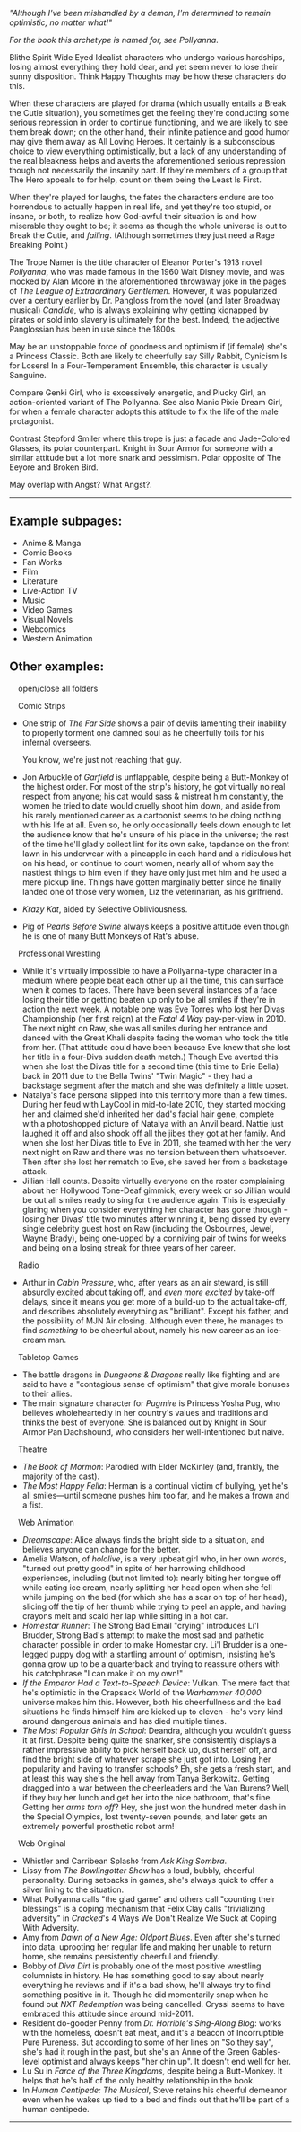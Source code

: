 _"Although I've been mishandled by a demon, I'm determined to remain optimistic, no matter what!"_

_For the book this archetype is named for, see Pollyanna_.

Blithe Spirit Wide Eyed Idealist characters who undergo various hardships, losing almost everything they hold dear, and yet seem never to lose their sunny disposition. Think Happy Thoughts may be how these characters do this.

When these characters are played for drama (which usually entails a Break the Cutie situation), you sometimes get the feeling they're conducting some serious repression in order to continue functioning, and we are likely to see them break down; on the other hand, their infinite patience and good humor may give them away as All Loving Heroes. It certainly is a subconscious choice to view everything optimistically, but a lack of any understanding of the real bleakness helps and averts the aforementioned serious repression though not necessarily the insanity part. If they're members of a group that The Hero appeals to for help, count on them being the Least Is First.

When they're played for laughs, the fates the characters endure are too horrendous to actually happen in real life, and yet they're too stupid, or insane, or both, to realize how God-awful their situation is and how miserable they ought to be; it seems as though the whole universe is out to Break the Cutie, and _failing_. (Although sometimes they just need a Rage Breaking Point.)

The Trope Namer is the title character of Eleanor Porter's 1913 novel _Pollyanna_, who was made famous in the 1960 Walt Disney movie, and was mocked by Alan Moore in the aforementioned throwaway joke in the pages of _The League of Extraordinary Gentlemen_. However, it was popularized over a century earlier by Dr. Pangloss from the novel (and later Broadway musical) _Candide_, who is always explaining why getting kidnapped by pirates or sold into slavery is ultimately for the best. Indeed, the adjective Panglossian has been in use since the 1800s.

May be an unstoppable force of goodness and optimism if (if female) she's a Princess Classic. Both are likely to cheerfully say Silly Rabbit, Cynicism Is for Losers! In a Four-Temperament Ensemble, this character is usually Sanguine.

Compare Genki Girl, who is excessively energetic, and Plucky Girl, an action-oriented variant of The Pollyanna. See also Manic Pixie Dream Girl, for when a female character adopts this attitude to fix the life of the male protagonist.

Contrast Stepford Smiler where this trope is just a facade and Jade-Colored Glasses, its polar counterpart. Knight in Sour Armor for someone with a similar attitude but a lot more snark and pessimism. Polar opposite of The Eeyore and Broken Bird.

May overlap with Angst? What Angst?.

___

## Example subpages:

-   Anime & Manga
-   Comic Books
-   Fan Works
-   Film
-   Literature
-   Live-Action TV
-   Music
-   Video Games
-   Visual Novels
-   Webcomics
-   Western Animation

## Other examples:

    open/close all folders 

    Comic Strips 

-   One strip of _The Far Side_ shows a pair of devils lamenting their inability to properly torment one damned soul as he cheerfully toils for his infernal overseers.
    
    You know, we're just not reaching that guy.
    
-   Jon Arbuckle of _Garfield_ is unflappable, despite being a Butt-Monkey of the highest order. For most of the strip's history, he got virtually no real respect from anyone; his cat would sass & mistreat him constantly, the women he tried to date would cruelly shoot him down, and aside from his rarely mentioned career as a cartoonist seems to be doing nothing with his life at all. Even so, he only occasionally feels down enough to let the audience know that he's unsure of his place in the universe; the rest of the time he'll gladly collect lint for its own sake, tapdance on the front lawn in his underwear with a pineapple in each hand and a ridiculous hat on his head, or continue to court women, nearly all of whom say the nastiest things to him even if they have only just met him and he used a mere pickup line. Things have gotten marginally better since he finally landed one of those very women, Liz the veterinarian, as his girlfriend.
-   _Krazy Kat_, aided by Selective Obliviousness.
-   Pig of _Pearls Before Swine_ always keeps a positive attitude even though he is one of many Butt Monkeys of Rat's abuse.

    Professional Wrestling 

-   While it's virtually impossible to have a Pollyanna-type character in a medium where people beat each other up all the time, this can surface when it comes to faces. There have been several instances of a face losing their title or getting beaten up only to be all smiles if they're in action the next week. A notable one was Eve Torres who lost her Divas Championship (her first reign) at the _Fatal 4 Way_ pay-per-view in 2010. The next night on Raw, she was all smiles during her entrance and danced with the Great Khali despite facing the woman who took the title from her. (That attitude could have been because Eve knew that she lost her title in a four-Diva sudden death match.) Though Eve averted this when she lost the Divas title for a second time (this time to Brie Bella) back in 2011 due to the Bella Twins' "Twin Magic" - they had a backstage segment after the match and she was definitely a little upset.
-   Natalya's face persona slipped into this territory more than a few times. During her feud with LayCool in mid-to-late 2010, they started mocking her and claimed she'd inherited her dad's facial hair gene, complete with a photoshopped picture of Natalya with an Anvil beard. Nattie just laughed it off and also shook off all the jibes they got at her family. And when she lost her Divas title to Eve in 2011, she teamed with her the very next night on Raw and there was no tension between them whatsoever. Then after she lost her rematch to Eve, she saved her from a backstage attack.
-   Jillian Hall counts. Despite virtually everyone on the roster complaining about her Hollywood Tone-Deaf gimmick, every week or so Jillian would be out all smiles ready to sing for the audience again. This is especially glaring when you consider everything her character has gone through - losing her Divas' title two minutes after winning it, being dissed by every single celebrity guest host on Raw (including the Osbournes, Jewel, Wayne Brady), being one-upped by a conniving pair of twins for weeks and being on a losing streak for three years of her career.

    Radio 

-   Arthur in _Cabin Pressure_, who, after years as an air steward, is still absurdly excited about taking off, and _even more excited_ by take-off delays, since it means you get more of a build-up to the actual take-off, and describes absolutely everything as "brilliant". Except his father, and the possibility of MJN Air closing. Although even there, he manages to find _something_ to be cheerful about, namely his new career as an ice-cream man.

    Tabletop Games 

-   The battle dragons in _Dungeons & Dragons_ really like fighting and are said to have a "contagious sense of optimism" that give morale bonuses to their allies.
-   The main signature character for _Pugmire_ is Princess Yosha Pug, who believes wholeheartedly in her country's values and traditions and thinks the best of everyone. She is balanced out by Knight in Sour Armor Pan Dachshound, who considers her well-intentioned but naive.

    Theatre 

-   _The Book of Mormon_: Parodied with Elder McKinley (and, frankly, the majority of the cast).
-   _The Most Happy Fella_: Herman is a continual victim of bullying, yet he's all smiles—until someone pushes him too far, and he makes a frown and a fist.

    Web Animation 

-   _Dreamscape_: Alice always finds the bright side to a situation, and believes anyone can change for the better.
-   Amelia Watson, of _hololive_, is a very upbeat girl who, in her own words, "turned out pretty good" in spite of her harrowing childhood experiences, including (but not limited to): nearly biting her tongue off while eating ice cream, nearly splitting her head open when she fell while jumping on the bed (for which she has a scar on top of her head), slicing off the tip of her thumb while trying to peel an apple, and having crayons melt and scald her lap while sitting in a hot car.
-   _Homestar Runner_: The Strong Bad Email "crying" introduces Li'l Brudder, Strong Bad's attempt to make the most sad and pathetic character possible in order to make Homestar cry. Li'l Brudder is a one-legged puppy dog with a startling amount of optimism, insisting he's gonna grow up to be a quarterback and trying to reassure others with his catchphrase "I can make it on my own!"
-   _If the Emperor Had a Text-to-Speech Device_: Vulkan. The mere fact that he's optimistic in the Crapsack World of the _Warhammer 40,000_ universe makes him this. However, both his cheerfullness and the bad situations he finds himself him are kicked up to eleven - he's very kind around dangerous animals and has died multiple times.
-   _The Most Popular Girls in School_: Deandra, although you wouldn't guess it at first. Despite being quite the snarker, she consistently displays a rather impressive ability to pick herself back up, dust herself off, and find the bright side of whatever scrape she just got into. Losing her popularity and having to transfer schools? Eh, she gets a fresh start, and at least this way she's the hell away from Tanya Berkowitz. Getting dragged into a war between the cheerleaders and the Van Burens? Well, if they buy her lunch and get her into the nice bathroom, that's fine. Getting her _arms torn off_? Hey, she just won the hundred meter dash in the Special Olympics, lost twenty-seven pounds, and later gets an extremely powerful prosthetic robot arm!

    Web Original 

-   Whistler and Carribean Splash<small>◊</small> from _Ask King Sombra_.
-   Lissy from _The Bowlingotter Show_ has a loud, bubbly, cheerful personality. During setbacks in games, she's always quick to offer a silver lining to the situation.
-   What Pollyanna calls "the glad game" and others call "counting their blessings" is a coping mechanism that Felix Clay calls "trivializing adversity" in _Cracked_'s 4 Ways We Don't Realize We Suck at Coping With Adversity.
-   Amy from _Dawn of a New Age: Oldport Blues_. Even after she's turned into data, uprooting her regular life and making her unable to return home, she remains persistently cheerful and friendly.
-   Bobby of _Diva Dirt_ is probably one of the most positive wrestling columnists in history. He has something good to say about nearly everything he reviews and if it's a bad show, he'll always try to find something positive in it. Though he did momentarily snap when he found out _NXT Redemption_ was being cancelled. Cryssi seems to have embraced this attitude since around mid-2011.
-   Resident do-gooder Penny from _Dr. Horrible's Sing-Along Blog_: works with the homeless, doesn't eat meat, and it's a beacon of Incorruptible Pure Pureness. But according to some of her lines on "So they say", she's had it rough in the past, but she's an Anne of the Green Gables-level optimist and always keeps "her chin up". It doesn't end well for her.
-   Lu Su in _Farce of the Three Kingdoms_, despite being a Butt-Monkey. It helps that he's half of the only healthy relationship in the book.
-   In _Human Centipede: The Musical_, Steve retains his cheerful demeanor even when he wakes up tied to a bed and finds out that he’ll be part of a human centipede.

___